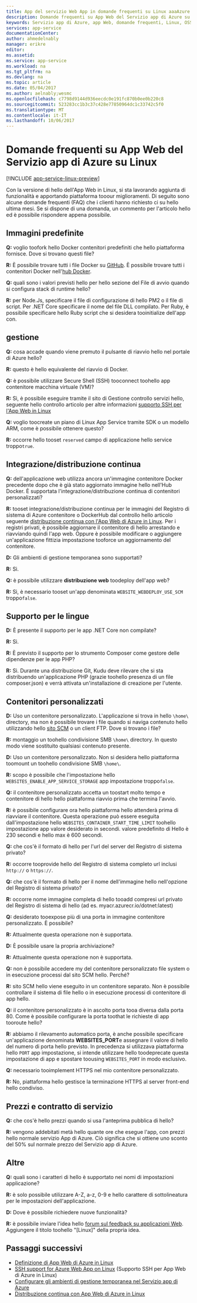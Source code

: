 ```yaml
---
title: App del servizio Web App in domande frequenti su Linux aaaAzure | Documenti Microsoft
description: Domande frequenti su App Web del Servizio app di Azure su Linux.
keywords: Servizio app di Azure, app Web, domande frequenti, Linux, OSS
services: app-service
documentationCenter: 
author: ahmedelnably
manager: erikre
editor: 
ms.assetid: 
ms.service: app-service
ms.workload: na
ms.tgt_pltfrm: na
ms.devlang: na
ms.topic: article
ms.date: 05/04/2017
ms.author: aelnably;wesmc
ms.openlocfilehash: c7798d9144d936eecdc0e191fc870b0ee0b220c8
ms.sourcegitcommit: 523283cc1b3c37c428e77850964dc1c33742c5f0
ms.translationtype: MT
ms.contentlocale: it-IT
ms.lasthandoff: 10/06/2017
---
```

# <a name="azure-app-service-web-app-on-linux-faq"></a>Domande frequenti su App Web del Servizio app di Azure su Linux

[!INCLUDE [app-service-linux-preview](../../includes/app-service-linux-preview.md)]


Con la versione di hello dell'App Web in Linux, si sta lavorando aggiunta di funzionalità e apportando piattaforma tooour miglioramenti. Di seguito sono alcune domande frequenti (FAQ) che i clienti hanno richiesto ci su hello ultima mesi.
Se si dispone di una domanda, un commento per l'articolo hello ed è possibile rispondere appena possibile.

## <a name="built-in-images"></a>Immagini predefinite

**Q:** voglio toofork hello Docker contenitori predefiniti che hello piattaforma fornisce. Dove si trovano questi file?

**R:** È possibile trovare tutti i file Docker su [GitHub](https://github.com/azure-app-service). È possibile trovare tutti i contenitori Docker nell'[hub Docker](https://hub.docker.com/u/appsvc/).

**Q:** quali sono i valori previsti hello per hello sezione del File di avvio quando si configura stack di runtime hello?

**R:** per Node.Js, specificare il file di configurazione di hello PM2 o il file di script. Per .NET Core specificare il nome del file DLL compilato. Per Ruby, è possibile specificare hello Ruby script che si desidera tooinitialize dell'app con.

## <a name="management"></a>gestione

**Q:** cosa accade quando viene premuto il pulsante di riavvio hello nel portale di Azure hello?

**R:** questo è hello equivalente del riavvio di Docker.

**Q:** è possibile utilizzare Secure Shell (SSH) tooconnect toohello app contenitore macchina virtuale (VM)?

**R:** Sì, è possibile eseguire tramite il sito di Gestione controllo servizi hello, seguente hello controllo articolo per altre informazioni [supporto SSH per l'App Web in Linux](./app-service-linux-ssh-support.md)

**Q:** voglio toocreate un piano di Linux App Service tramite SDK o un modello ARM, come è possibile ottenere questo?

**R:** occorre hello tooset `reserved` campo di applicazione hello service troppo`true`.

## <a name="continuous-integrationdeployment"></a>Integrazione/distribuzione continua

**Q:** dell'applicazione web utilizza ancora un'immagine contenitore Docker precedente dopo che è già stato aggiornato immagine hello nell'Hub Docker. È supportata l'integrazione/distribuzione continua di contenitori personalizzati?

**R:** tooset integrazione/distribuzione continua per le immagini del Registro di sistema di Azure contenitore o DockerHub dal controllo hello articolo seguente [distribuzione continua con l'App Web di Azure in Linux](./app-service-linux-ci-cd.md). Per i registri privati, è possibile aggiornare il contenitore di hello arrestando e riavviando quindi l'app web. Oppure è possibile modificare o aggiungere un'applicazione fittizia impostazione tooforce un aggiornamento del contenitore.

**D:** Gli ambienti di gestione temporanea sono supportati?

**R:** Sì.

**Q:** è possibile utilizzare **distribuzione web** toodeploy dell'app web?

**R:** Sì, è necessario tooset un'app denominata `WEBSITE_WEBDEPLOY_USE_SCM` troppo`false`.

## <a name="language-support"></a>Supporto per le lingue

**D:** È presente il supporto per le app .NET Core non compilate?

**R:** Sì.

**R:** È previsto il supporto per lo strumento Composer come gestore delle dipendenze per le app PHP?

**R:** Sì. Durante una distribuzione Git, Kudu deve rilevare che si sta distribuendo un'applicazione PHP (grazie toohello presenza di un file composer.json) e verrà attivata un'installazione di creazione per l'utente.

## <a name="custom-containers"></a>Contenitori personalizzati

**D:** Uso un contenitore personalizzato. L'applicazione si trova in hello `\home\` directory, ma non è possibile trovare i file quando si naviga contenuto hello utilizzando hello [sito SCM](https://github.com/projectkudu/kudu) o un client FTP. Dove si trovano i file?

**R:** montaggio un toohello condivisione SMB `\home\` directory. In questo modo viene sostituito qualsiasi contenuto presente.

**D:** Uso un contenitore personalizzato. Non si desidera hello piattaforma toomount un toohello condivisione SMB `\home\`.

**R:** scopo è possibile che l'impostazione hello `WEBSITES_ENABLE_APP_SERVICE_STORAGE` app impostazione troppo`false`.

**Q:** il contenitore personalizzato accetta un toostart molto tempo e contenitore di hello hello piattaforma riavvio prima che termina l'avvio.

**R:** è possibile configurare ora hello piattaforma hello attenderà prima di riavviare il contenitore. Questa operazione può essere eseguita dall'impostazione hello `WEBSITES_CONTAINER_START_TIME_LIMIT` toohello impostazione app valore desiderato in secondi. valore predefinito di Hello è 230 secondi e hello max è 600 secondi.

**Q:** che cos'è il formato di hello per l'url del server del Registro di sistema privato?

**R:** occorre tooprovide hello del Registro di sistema completo url inclusi `http://` o `https://`.

**Q:** che cos'è il formato di hello per il nome dell'immagine hello nell'opzione del Registro di sistema privato?

**R:** occorre nome immagine completa di hello tooadd compresi url privato del Registro di sistema di hello (ad es. myacr.azurecr.io/dotnet:latest)

**Q:** desiderato tooexpose più di una porta in immagine contenitore personalizzato. È possibile?

**R:** Attualmente questa operazione non è supportata.

**D:** È possibile usare la propria archiviazione?

**R:** Attualmente questa operazione non è supportata.

**Q:** non è possibile accedere my del contenitore personalizzato file system o in esecuzione processi dal sito SCM hello. Perché?

**R:** sito SCM hello viene eseguito in un contenitore separato. Non è possibile controllare il sistema di file hello o in esecuzione processi di contenitore di app hello.

**Q:** il contenitore personalizzato è in ascolto porta tooa diversa dalla porta 80. Come è possibile configurare la porta toothat le richieste di app tooroute hello?

**R:** abbiamo il rilevamento automatico porta, è anche possibile specificare un'applicazione denominata **WEBSITES_PORT**e assegnare il valore di hello del numero di porta hello previsto. In precedenza si utilizzava piattaforma hello `PORT` app impostazione, si intende utilizzare hello toodeprecate questa impostazione di app e spostare toousing `WEBSITES_PORT` in modo esclusivo.

**Q:** necessario tooimplement HTTPS nel mio contenitore personalizzato.

**R:** No, piattaforma hello gestisce la terminazione HTTPS al server front-end hello condiviso.

## <a name="pricing-and-sla"></a>Prezzi e contratto di servizio

**Q:** che cos'è hello prezzi quando si usa l'anteprima pubblica di hello?

**R:** vengono addebitati metà hello quante ore che esegue l'app, con prezzi hello normale servizio App di Azure. Ciò significa che si ottiene uno sconto del 50% sul normale prezzo del Servizio app di Azure.

## <a name="other"></a>Altre

**Q:** quali sono i caratteri di hello è supportato nei nomi di impostazioni applicazione?

**R:** è solo possibile utilizzare A-Z, a-z, 0-9 e hello carattere di sottolineatura per le impostazioni dell'applicazione.

**D:** Dove è possibile richiedere nuove funzionalità?

**R:** è possibile inviare l'idea hello [forum sul feedback su applicazioni Web](https://aka.ms/webapps-uservoice). Aggiungere il titolo toohello "[Linux]" della propria idea.

## <a name="next-steps"></a>Passaggi successivi
* [Definizione di App Web di Azure in Linux](app-service-linux-intro.md)
* [SSH support for Azure Web App on Linux](./app-service-linux-ssh-support.md) (Supporto SSH per App Web di Azure in Linux)
* [Configurare gli ambienti di gestione temporanea nel Servizio app di Azure](./web-sites-staged-publishing.md)
* [Distribuzione continua con App Web di Azure in Linux](./app-service-linux-ci-cd.md)
